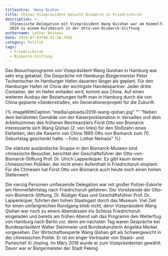 ```yaml
---
titleintro: 'Wang Qishan '
title: Chinas Vizepräsident besucht Bismarck in Friedrichsruh
description: >-
  Chinesische Delegation mit Vizepräsident Wang Quishan war am Himmelfahrtstag
  2019 zu einem Kurzbesuch in der Otto-von-Bismarck-Stiftung
authorname: Lothar Neinass
date: 2019-07-03T08:41:58.799Z
category: Politik
tags:
  - Friedrichsruh
  - Bismarck-Stiftung
---
```

Das Besuchsprogramm von Vizepräsident Wang Quishan in Hamburg war sehr eng getaktet. Die Gespräche mit Hamburgs Bürgermeister Peter Tschentscher im Hamburger Hafen dauerten länger als geplant. Für den Hamburger Hafen ist China der wichtigste Handelspartner. Jeder dritte Container, der im Hafen entladen wird, kommt aus  China. Auf einen weiteren Ausbau der Beziehungen hofft man in Hamburg durch die von China geplante »Seidenstraße«, ein Generationenprojekt für die Zukunft.


{% imageWithCaption "media/uploads/2019-wang-qishan.jpg" "" "Neben dem berühmten Gemälde von der Kaiserproklamation in Versailles und dem Arbeitszimmer des früheren Reichkanzlers Fürst Otto von Bismarck interessierte sich Wang Qishan (2. von links) für den Stoßzahn eines Elefanten, den die Kaiserin von China 1885 Otto von Bismarck zum 70. Geburtstag geschenkt hatte. – Foto: Lothar Neinass" %}

Die stärkste ausländische Gruppe in den Bismarck-Museen sind chinesische Besucher, berichtet der Geschäftsführer der Otto-von-Bismarck-Stiftung Prof. Dr. Ulrich Lappenküper. Es gibt kaum einen chinesischen Politiker, der nicht einen Aufenthalt in Friedrichsruh einplant. Für die Chinesen hat Fürst Otto von Bismarck auch heute noch einen hohen Stellenwert.



Die vierzig Personen umfassende Delegation war mit großer Polizei-Eskorte am Himmelfahrtstag nach Friedrichsruh gefahren. Der Vorsitzende der Otto-von-Bismarck-Stiftung, Dr. Rüdiger Kass und Geschäftsführer Prof. Dr. Lappenküper, führten den hohen Staatsgast durch das Museum. Viel Zeit für einen umfangreichen Rundgang blieb nicht, denn Vizepräsident Wang Qishan war noch zu einem Abendessen ins Schloss Friedrichsruh eingeladen und bereits am frühen Abend sah das Programm den Weiterflug von Hamburg nach Berlin vor, denn am nächsten Tag waren Gespräche bei Bundespräsident Walter Steinmeier und Bundeskanzlerin Angelika Merkel vorgesehen. Der Wirtschaftsexperte Wang Qishan gilt als Schwergewicht in der chinesischen Politik. Er ist ein enger Vertrauter von Staats- und Parteichef Xi Jinping. Im März 2018 wurde er zum Vizepräsidenten gewählt. Davor war er Bürgermeister der Stadt Peking
